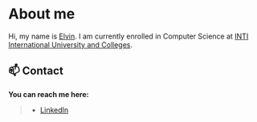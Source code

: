 # About me 
Hi, my name is [Elvin](https://github.com/elvinny-is-coding). I am currently enrolled in Computer Science at [INTI International University and Colleges](https://newinti.edu.my/). 

## 📫 Contact
**You can reach me here:**
> - [LinkedIn](in/avn-ng-eng-kit)

